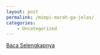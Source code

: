 ```yaml
---
layout: post
permalink: /mimpi-marah-ga-jelas/
categories:
    - Uncategorized
---
```


[Baca Selengkapnya](/08)